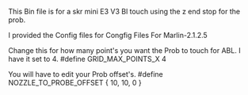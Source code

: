 This Bin file is for a skr mini E3 V3 Bl touch using the z end stop for the prob.

I provided the Config files for Congfig Files For Marlin-2.1.2.5

Change this for how many point's you want the Prob to touch for ABL. I have it set to 4.
#define GRID_MAX_POINTS_X 4

You will have to edit your Prob offset's.
#define NOZZLE_TO_PROBE_OFFSET { 10, 10, 0 }
